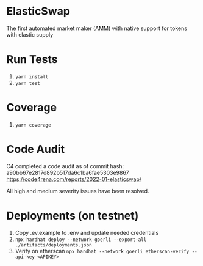 # ElasticSwap

The first automated market maker (AMM) with native support for tokens with elastic supply

# Run Tests
1. `yarn install`
2. `yarn test`

# Coverage
1. `yarn coverage`

# Code Audit
C4 completed a code audit as of commit hash: a90bb67e2817d892b517da6c1ba6fae5303e9867
https://code4rena.com/reports/2022-01-elasticswap/

All high and medium severity issues have been resolved. 

# Deployments (on testnet)
1. Copy .ev.example to .env and update needed credentials
1. `npx hardhat deploy --network goerli --export-all ./artifacts/deployments.json`
1. Verify on etherscan `npx hardhat --network goerli etherscan-verify --api-key <APIKEY>`
